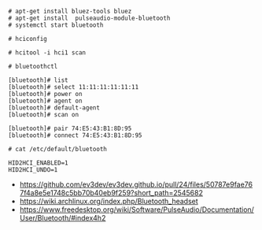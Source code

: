 ```
# apt-get install bluez-tools bluez
# apt-get install  pulseaudio-module-bluetooth
# systemctl start bluetooth
```


```
# hciconfig
```

```
# hcitool -i hci1 scan
```

```
# bluetoothctl

[bluetooth]# list
[bluetooth]# select 11:11:11:11:11:11
[bluetooth]# power on
[bluetooth]# agent on
[bluetooth]# default-agent
[bluetooth]# scan on

[bluetooth]# pair 74:E5:43:B1:8D:95
[bluetooth]# connect 74:E5:43:B1:8D:95
```

```
# cat /etc/default/bluetooth

HID2HCI_ENABLED=1
HID2HCI_UNDO=1

```

- https://github.com/ev3dev/ev3dev.github.io/pull/24/files/50787e9fae767f4a8e5e1748c5bb70b40eb9f259?short_path=2545682
- https://wiki.archlinux.org/index.php/Bluetooth_headset
- https://www.freedesktop.org/wiki/Software/PulseAudio/Documentation/User/Bluetooth/#index4h2
